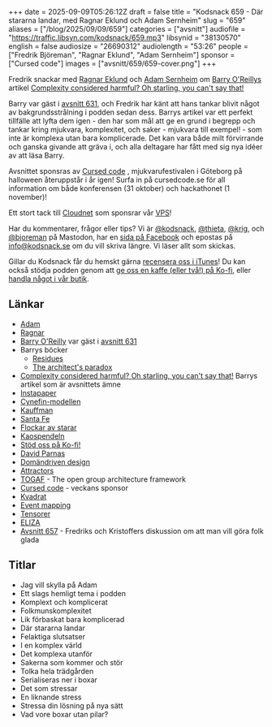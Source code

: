 +++
date = 2025-09-09T05:26:12Z
draft = false
title = "Kodsnack 659 - Där stararna landar, med Ragnar Eklund och Adam Sernheim"
slug = "659"
aliases = ["/blog/2025/09/09/659"]
categories = ["avsnitt"]
audiofile = "https://traffic.libsyn.com/kodsnack/659.mp3"
libsynid = "38130570"
english = false
audiosize = "26690312"
audiolength = "53:26"
people = ["Fredrik Björeman", "Ragnar Eklund", "Adam Sernheim"]
sponsor = ["Cursed code"]
images = ["avsnitt/659/659-cover.png"]
+++

Fredrik snackar med [Ragnar Eklund](https://www.linkedin.com/in/ragnar-eklund/) och [Adam Sernheim](https://www.linkedin.com/in/adam-sernheim/) om [Barry O'Reillys](https://www.linkedin.com/in/barry-o-reilly-b924657/?originalSubdomain=se) artikel [Complexity considered harmful? Oh starling, you can't say that!](https://www.linkedin.com/pulse/complexity-considered-harmful-barry-o-reilly-ylzwf/)

Barry var gäst i [avsnitt 631](https://kodsnack.se/631/), och Fredrik har känt att hans tankar blivit något av bakgrundsstrålning i podden sedan dess. Barrys artikel var ett perfekt tillfälle att lyfta dem igen - den har som mål att ge en grund i begrepp och tankar kring mjukvara, komplexitet, och saker - mjukvara till exempel! - som inte är komplexa utan bara komplicerade. Det kan vara både milt förvirrande och ganska givande att gräva i, och alla deltagare har fått med sig nya idéer av att läsa Barry.

Avsnittet sponsras av [Cursed code](https://www.cursedcode.se/) , mjukvarufestivalen i Göteborg på halloween återuppstår i år igen! Surfa in på cursedcode.se för all information om både konferensen (31 oktober) och hackathonet (1 november)!

Ett stort tack till [Cloudnet](https://www.cloudnet.se) som sponsrar vår [VPS](https://en.wikipedia.org/wiki/Virtual_private_server)!

Har du kommentarer, frågor eller tips? Vi är [@kodsnack](https://social.podsnack.se/@kodsnack), [@thieta](https://6510.nu/@thieta), [@krig](https://6510.nu/@krig), och [@bjoreman](https://toot.cafe/@bjoreman) på Mastodon, har en [sida på Facebook](https://www.facebook.com/) och epostas på [info@kodsnack.se](mailto:info@kodsnack.se) om du vill skriva längre. Vi läser allt som skickas.

Gillar du Kodsnack får du hemskt gärna [recensera oss i iTunes](https://itunes.apple.com/se/podcast/kodsnack/id561631498?l=en)! Du kan också stödja podden genom att <a href="https://ko-fi.com/kodsnack" rel="payment">ge oss en kaffe (eller två!) på Ko-fi</a>, eller [handla något i vår butik](https://shop.spreadshirt.se/kodsnack/).

## Länkar
* [Adam](https://www.linkedin.com/in/adam-sernheim/)
* [Ragnar](https://www.linkedin.com/in/ragnar-eklund/)
* [Barry O'Reilly](https://www.linkedin.com/in/barry-o-reilly-b924657/?originalSubdomain=se) var gäst i [avsnitt 631](https://kodsnack.se/631/)
* Barrys böcker
	* [Residues](https://leanpub.com/residuality)
	* [The architect's paradox](https://leanpub.com/architectsparadox)
* [Complexity considered harmful? Oh starling, you can't say that!](https://www.linkedin.com/pulse/complexity-considered-harmful-barry-o-reilly-ylzwf/) Barrys artikel som är avsnittets ämne
* [Instapaper](https://en.wikipedia.org/wiki/Instapaper)
* [Cynefin-modellen](https://en.wikipedia.org/wiki/Cynefin_framework)
* [Kauffman](https://en.wikipedia.org/wiki/Stuart_Kauffman)
* [Santa Fe](https://www.santafe.edu/)
* [Flockar av starar](https://en.wikipedia.org/wiki/Swarm_behaviour)
* [Kaospendeln](https://en.wikipedia.org/wiki/Double_pendulum)
* [Stöd oss på Ko-fi!](https://ko-fi.com/kodsnack)
* [David Parnas](https://en.wikipedia.org/wiki/David_Parnas)
* [Domändriven design](https://en.wikipedia.org/wiki/Domain-driven_design)
* [Attractors](http://www.calresco.org/attract.htm)
* [TOGAF](https://en.wikipedia.org/wiki/The_Open_Group_Architecture_Framework) - The open group architecture framework 
* [Cursed code](https://www.cursedcode.se/) - veckans sponsor
* [Kvadrat](https://www.kvadrat.se/)
* [Event mapping](https://www.ibm.com/docs/sv/qradar-on-cloud?topic=qradar-event-mapping)
* [Tensorer](https://en.wikipedia.org/wiki/Tensor)
* [ELIZA](https://en.wikipedia.org/wiki/ELIZA)
* [Avsnitt 657](https://kodsnack.se/657/) - Fredriks och Kristoffers diskussion om att man vill göra folk glada

## Titlar
* Jag vill skylla på Adam
* Ett slags hemligt tema i podden
* Komplext och komplicerat
* Folkmunskomplexitet
* Lik förbaskat bara komplicerad
* Där stararna landar
* Felaktiga slutsatser
* I en komplex värld
* Det komplexa utanför
* Sakerna som kommer och stör
* Tolka hela trädgården
* Serialiseras ner i boxar
* Det som stressar
* En liknande stress
* Stressa din lösning på nya sätt
* Vad vore boxar utan pilar?